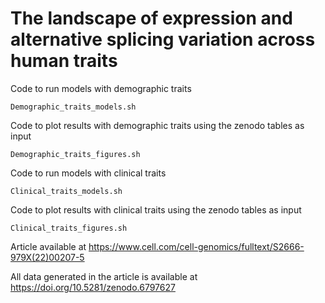 # The landscape of expression and alternative splicing variation across human traits

Code to run models with demographic traits
```
Demographic_traits_models.sh
```

Code to plot results with demographic traits using the zenodo tables as input
```
Demographic_traits_figures.sh
```

Code to run models with clinical traits
```
Clinical_traits_models.sh
```

Code to plot results with clinical traits using the zenodo tables as input
```
Clinical_traits_figures.sh
```

Article available at https://www.cell.com/cell-genomics/fulltext/S2666-979X(22)00207-5

All data generated in the article is available at https://doi.org/10.5281/zenodo.6797627 
